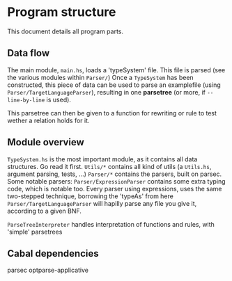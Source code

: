 Program structure
=================

This document details all program parts.

Data flow
---------

The main module, `main.hs`, loads a 'typeSystem' file. This file is parsed (see the various modules within `Parser/`)
Once a `TypeSystem` has been constructed, this piece of data can be used to parse an examplefile (using `Parser/TargetLanguageParser`),
resulting in one **parsetree** (or more, if `--line-by-line` is used).

This parsetree can then be given to a function for rewriting or rule to test wether a relation holds for it.

Module overview
---------------

`TypeSystem.hs` is the most important module, as it contains all data structures. Go read it first.
`Utils/*` contains all kind of utils (a `Utils.hs`, argument parsing, tests, ...)
`Parser/*` contains the parsers, built on parsec. Some notable parsers:
`Parser/ExpressionParser` contains some extra typing code, which is notable too. Every parser using expressions, uses the same two-stepped technique, borrowing the 'typeAs' from here
`Parser/TargetLanguageParser` will hapilly parse any file you give it, according to a given BNF.

`ParseTreeInterpreter` handles interpretation of functions and rules, with 'simple' parsetrees

Cabal dependencies
------------------

parsec
optparse-applicative
